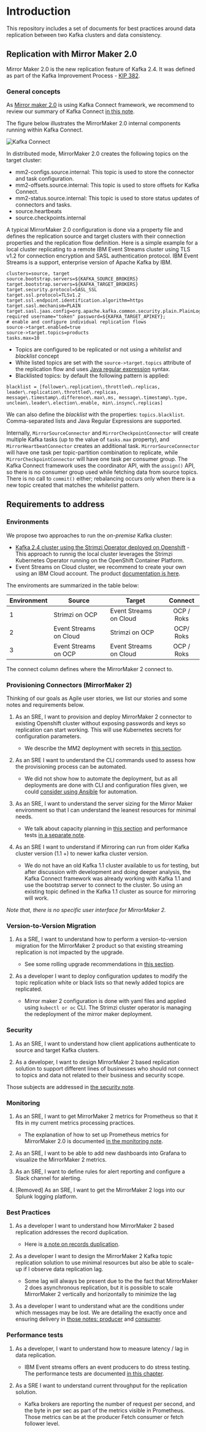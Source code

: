 # Introduction

This repository includes a set of documents for best practices around data replication between two Kafka clusters and data consistency.

## Replication with Mirror Maker 2.0

Mirror Maker 2.0 is the new replication feature of Kafka 2.4. It was defined as part of the Kafka Improvement Process - [KIP 382](https://cwiki.apache.org/confluence/display/KAFKA/KIP-382%3A+MirrorMaker+2.0).

### General concepts

As [Mirror maker 2.0](https://strimzi.io/docs/master/#con-configuring-mirror-maker-deployment-configuration-kafka-mirror-maker) is using Kafka Connect framework, we recommend to review our summary of Kafka Connect [in this note](https://ibm-cloud-architecture.github.io/refarch-eda/kafka/connect/).

The figure below illustrates the MirrorMaker 2.0 internal components running within Kafka Connect.

![Kafka Connect](images/mm-k-connect.png)

In distributed mode, MirrorMaker 2.0 creates the following topics on the target cluster:

* mm2-configs.source.internal: This topic is used to store the connector and task configuration.
* mm2-offsets.source.internal: This topic is used to store offsets for Kafka Connect.
* mm2-status.source.internal: This topic is used to store status updates of connectors and tasks.
* source.heartbeats
* source.checkpoints.internal

A typical MirrorMaker 2.0 configuration is done via a property file and defines the replication source and target clusters with their connection properties and the replication flow definition. Here is a simple example for a local cluster replicating to a remote IBM Event Streams cluster using TLS v1.2 for connection encryption and SASL authentication protocol.  IBM Event Streams is a support, enterprise version of Apache Kafka by IBM.

```properties
clusters=source, target
source.bootstrap.servers=${KAFKA_SOURCE_BROKERS}
target.bootstrap.servers=${KAFKA_TARGET_BROKERS}
target.security.protocol=SASL_SSL
target.ssl.protocol=TLSv1.2
target.ssl.endpoint.identification.algorithm=https
target.sasl.mechanism=PLAIN
target.sasl.jaas.config=org.apache.kafka.common.security.plain.PlainLoginModule required username="token" password=${KAFKA_TARGET_APIKEY};
# enable and configure individual replication flows
source->target.enabled=true
source->target.topics=products
tasks.max=10
```

* Topics are configured to be replicated or not using a _whitelist_ and _blacklist_ concept
* White listed topics are set with the `source->target.topics` attribute of the replication flow and uses [Java regular expression](https://www.vogella.com/tutorials/JavaRegularExpressions/article.html) syntax.
* Blacklisted topics: by default the following pattern is applied:

```properties
blacklist = [follower\.replication\.throttled\.replicas, leader\.replication\.throttled\.replicas, message\.timestamp\.difference\.max\.ms, message\.timestamp\.type, unclean\.leader\.election\.enable, min\.insync\.replicas]
```

We can also define the _blacklist_ with the properties: `topics.blacklist`. Comma-separated lists and Java Regular Expressions are supported.

Internally, `MirrorSourceConnector` and `MirrorCheckpointConnector` will create multiple Kafka tasks (up to the value of `tasks.max` property), and `MirrorHeartbeatConnector` creates an additional task. `MirrorSourceConnector` will have one task per topic-partition combination to replicate, while `MirrorCheckpointConnector` will have one task per consumer group. The Kafka Connect framework uses the coordinator API, with the `assign()` API, so there is no consumer group used while fetching data from source topics. There is no call to `commit()` either; rebalancing occurs only when there is a new topic created that matches the _whitelist_ pattern.

## Requirements to address

### Environments

We propose two approaches to run the _on-premise_ Kafka cluster:
 
* [Kafka 2.4 cluster using the Strimzi Operator deployed on Openshift](#scenario-2-run-mirror-maker-2-cluster-close-to-target-cluster) - This approach to runnig the local cluster leverages the Strimzi Kubernetes Operator running on the OpenShift Container Platform.
* Event Streams on Cloud cluster, we recommend to create your own using an IBM Cloud account. The product [documentation is here](https://cloud.ibm.com/registration?target=catalog/services/event-streams).

The enviroments are summarized in the table below:

| Environment | Source                 | Target                 | Connect |
|-------------|------------------------|------------------------|:-------:|
| 1           | Strimzi on OCP         | Event Streams on Cloud | OCP / Roks |
| 2           | Event Streams on Cloud | Strimzi on OCP         | OCP/ Roks |
| 3           | Event Streams on OCP   | Event Streams on Cloud | OCP / Roks |

The connect column defines where the MirrorMaker 2 connect to.


### Provisioning Connectors (MirrorMaker 2)

Thinking of our goals as Agile user stories, we list our stories and some notes and requirements below.

1. As an SRE, I want to provision and deploy MirrorMaker 2 connector to existing Openshift cluster without exposing passwords and keys so replication can start working. This will use Kubernetes secrets for configuration parameters.

    * We describe the MM2 deployment with secrets in [this section](mm2-provisioning/#deploying-using-strimzi-mirror-maker-operator).

1. As an SRE I want to understand the CLI commands used to assess how the provisioning process can be automated.

    * We did not show how to automate the deployment, but as all deployments are done with CLI and configuration files given, we could [consider using Ansible](mm2-provisioning#provisioning-automation) for automation. 

1. As an SRE, I want to understand the server sizing for the Mirror Maker environment so that I can understand the leanest resources for minimal needs.

    * We talk about capacity planning in [this section](mm2-provisioning#capacity-planning) and performance tests [in a separate note](perf-tests).

1. As an SRE I want to understand if Mirroring can run from older Kafka cluster version (1.1 +) to newer kafka cluster version.

    * We do not have an old Kafka 1.1 cluster available to us for testing, but after discussion with development and doing deeper analysis, the Kafka Connect framework was already working with Kafka 1.1 and use the bootstrap server to connect to the cluster. So using an existing topic defined in the Kafka 1.1 cluster as source for mirroring will work.
    
*Note that, there is no specific user interface for MirrorMaker 2.*

### Version-to-Version Migration


1. As a SRE, I want to understand how to perform a version-to-version migration for the MirrorMaker 2 product so that existing streaming replication is not impacted by the upgrade.
    
    * See some rolling upgrade recommendations in [this section](mm2-provisioning#version-migration).

1. As a developer I want to deploy configuration updates to modify the topic replication white or black lists so that newly added topics are replicated.

    * Mirror maker 2 configuration is done with yaml files and applied using `kubectl or oc` CLI. The Strimzi cluster operator is managing the redeployment of the mirror maker deployment.


### Security

1. As an SRE, I want to understand how client applications authenticate to source and target Kafka clusters.

1. As a developer, I want to design MirrorMaker 2 based replication solution to support different lines of businesses who should not connect to topics and data not related to their business and security scope.

Those subjects are addressed in [the security note](security.md).

### Monitoring

1. As an SRE, I want to get MirrorMaker 2 metrics for Prometheus so that it fits in my current metrics processing practices.

    * The explanation of how to set up Prometheus metrics for MirrorMaker 2.0 is documented [in the monitoring note](monitoring.md).

1. As an SRE, I want to be able to add new dashboards into Grafana to visualize the MirrorMaker 2 metrics.

1. As an SRE, I want to define rules for alert reporting and configure a Slack channel for alerting.

1. [Removed] As an SRE, I want to get the MirrorMaker 2 logs into our Splunk logging platform.

### Best Practices

1. As a developer I want to understand how MirrorMaker 2 based replication addresses the record duplication.

    * Here is [a note on records duplication](consideration#record-duplication).

1. As a developer I want to design the MirrorMaker 2 Kafka topic replication solution to use minimal resources but also be able to scale-up if I observe data replication lag.

    * Some lag will always be present due to the the fact that MirrorMaker 2 does asynchronous replication, but it is possible to scale MirrorMaker 2 vertically and horizontally to minimize the lag

1. As a developer I want to understand what are the conditions under which messages may be lost. We are detailing the exactly once and ensuring delivery in [those notes: producer](https://ibm-cloud-architecture.github.io/refarch-eda/kafka/producers#how-to-support-exactly-once-delivery) and [consumer](https://ibm-cloud-architecture.github.io/refarch-eda/kafka/consumers).


### Performance  tests

1. As a developer, I want to understand how to measure latency / lag in data replication.

    * IBM Event streams offers an event producers to do stress testing. The performance tests are documented [in this chapter](perf-tests.md).

1. As a SRE I want to understand current throughput for the replication solution.

    * Kafka brokers are reporting the number of request per second, and the byte in per sec as part of the metrics visible in Prometheus. Those metrics can be at the producer Fetch consumer or fetch follower level.

